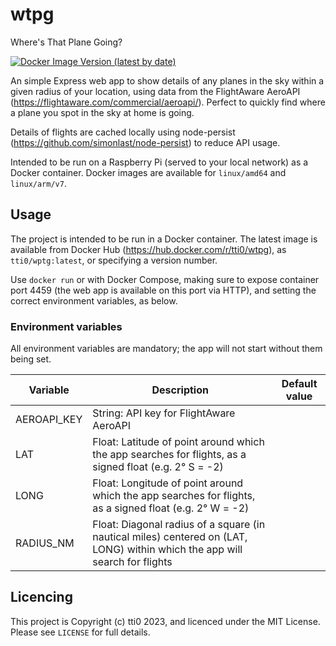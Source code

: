 # wtpg
Where's That Plane Going?

[![Docker Image Version (latest by date)](https://img.shields.io/docker/v/tti0/wtpg?label=docker%20version)](https://hub.docker.com/r/tti0/wtpg)

An simple Express web app to show details of any planes in the sky within a given radius of your location, using data from the FlightAware AeroAPI (https://flightaware.com/commercial/aeroapi/). Perfect to quickly find where a plane you spot in the sky at home is going.

Details of flights are cached locally using node-persist (https://github.com/simonlast/node-persist) to reduce API usage.

Intended to be run on a Raspberry Pi (served to your local network) as a Docker container. Docker images are available for `linux/amd64` and `linux/arm/v7`.

## Usage

The project is intended to be run in a Docker container. The latest image is available from Docker Hub (https://hub.docker.com/r/tti0/wtpg), as `tti0/wptg:latest`, or specifying a version number.

Use `docker run` or with Docker Compose, making sure to expose container port 4459 (the web app is available on this port via HTTP), and setting the correct environment variables, as below.

### Environment variables

All environment variables are mandatory; the app will not start without them being set.

| **Variable** | **Description**                                                                                                            | **Default value** |
|--------------|----------------------------------------------------------------------------------------------------------------------------|-------------------|
| AEROAPI_KEY  | String: API key for FlightAware AeroAPI                                                                                     |                   |
| LAT          | Float: Latitude of point around which the app searches for flights, as a signed float (e.g. 2&deg; S = -2)                   |                   |
| LONG         | Float: Longitude of point around which the app searches for flights, as a signed float (e.g. 2&deg; W = -2)                  |                   |
| RADIUS_NM    | Float: Diagonal radius of a square (in nautical miles) centered on (LAT, LONG) within which the app will search for flights |                   |

## Licencing

This project is Copyright (c) tti0 2023, and licenced under the MIT License. Please see `LICENSE` for full details.
